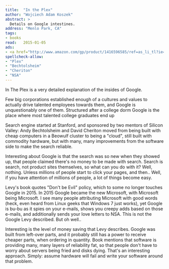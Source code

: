 ```yaml
---
title:  "In the Plex"
author: "Wojciech Adam Koszek"
abstract: >
  Details on Google intestines.
address: "Menlo Park, CA"
tags:
- books
read:	2015-01-05
ads:
- <a href="http://www.amazon.com/gp/product/1416596585/ref=as_li_tl?ie=UTF8&camp=1789&creative=390957&creativeASIN=1416596585&linkCode=as2&tag=wojcadamkoszh-20&linkId=WNG2L6GABL7GT2HQ"><img border="0" src="http://ws-na.amazon-adsystem.com/widgets/q?_encoding=UTF8&ASIN=1416596585&Format=_SL250_&ID=AsinImage&MarketPlace=US&ServiceVersion=20070822&WS=1&tag=wojcadamkoszh-20" ></a><img src="http://ir-na.amazon-adsystem.com/e/ir?t=wojcadamkoszh-20&l=as2&o=1&a=1416596585" width="1" height="1" border="0" alt="" style="border:none !important; >margin:0px !important;" />
spellcheck-allow:
- "Plex"
- "Bechtolsheim"
- "Cheriton"
- "NSA"
---
```


In The Plex is a very detailed explanation of the insides of Google.

Few big corporations established enough of a cultures and values to actually
drive talented employees towards them, and Google is unquestionably one of
them. Structured after a college dorm Google is the place where most
talented college graduates end up

Search engine started at Stanford, and sponsored by two mentors of Silicon
Valley: Andy Bechtolsheim and David Cheriton moved from being built with
cheap computers in a Beowulf cluster to being a "cloud", still built with
commodity hardware, but with many, many improvements from the software side
to make the search reliable.

Interesting about Google is that the search was so new when they showed up,
that people claimed there's no money to be made with search. Search is
search, not product sites themselves, so what can you do with it? Well,
nothing. Unless millions of people start to click your pages, and then..
Well, if you have attention of millions of people, a lot of things become
easy.

Levy's book quotes "Don't be Evil" policy, which to some no longer touches
Google in 2015. In 2015 Google became the new Microsoft, with Microsoft
being Microsoft. I see many people attributing Microsoft with good words
(heck, even heard from Linux geeks that Windows 7 just works), yet Google is
bu-bu as it spies on your e-mails, shows you creepy adds based on those
e-mails, and additionally sends your love letters to NSA. This is not the
Google Levy described. But oh well..

Interesting is the level of money saving that Levy describes. Google was
built from left-over parts, and it probably still has a power to receive
cheaper parts, when ordering in quantity. Book mentions that software is
providing many, many layers of reliability fat, so that people don't have to
worry about servers being fried and disks dying. That's an interesting
approach. Simply: assume hardware will fail and write your software around
that problem.
